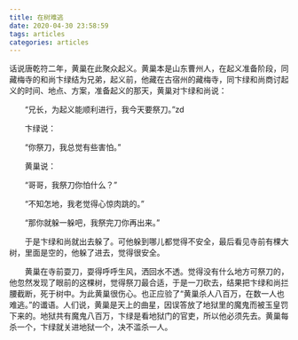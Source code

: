 ```yaml
---
title: 在树难逃
date: 2020-04-30 23:58:59
tags: articles
categories: articles
---
```




​		话说唐乾符二年，黄巢在此聚众起义。黄巢本是山东曹州人，在起义准备阶段，同藏梅寺的和尚卞绿结为兄弟，起义前，他藏在古宿州的藏梅寺，同卞绿和尚商讨起义的时间、地点、方案，准备起义的那天，黄巢对卞绿和尚说：

　　“兄长，为起义能顺利进行，我今天要祭刀。”zd

　　卞绿说：

　　“你祭刀，我总觉有些害怕。”

　　黄巢说：

　　“哥哥，我祭刀你怕什么？”

　　“不知怎地，我老觉得心惊肉跳的。”

　　“那你就躲一躲吧，我祭完刀你再出来。”

　　于是卞绿和尚就出去躲了。可他躲到哪儿都觉得不安全，最后看见寺前有棵大树，里面是空的，他躲了进去，觉得很安全。

　　黄巢在寺前耍刀，耍得呼呼生风，洒回水不透。觉得没有什么地方可祭刀的，他忽然发现了眼前的这棵树，觉得祭刀最合适，于是一刀砍去，结果把卞绿和尚拦腰截断，死于树中。为此黄巢很伤心。也正应验了“黄巢杀人八百万，在数一人也难逃。”的谶语。人们说，黄巢是天上的曲星，因误答放了地狱里的魔鬼而被玉皇罚下来的。地狱共有魔鬼八百万，卞绿是看地狱门的官吏，所以他必须先去。黄巢每杀一个，卞绿就关进地狱一个，决不滥杀一人。